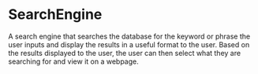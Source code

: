 # SearchEngine
A search engine that searches the database for the keyword or phrase the user inputs 
and display the results in a useful format to the user.
Based on the results displayed to the user, the user can then select what they are searching for and view it on a webpage.
